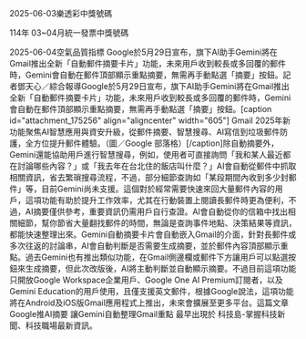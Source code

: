
2025-06-03樂透彩中獎號碼

                                
114年 03~04月統一發票中獎號碼
                             
2025-06-04空氣品質指標
                              Google於5月29日宣布，旗下AI助手Gemini將在Gmail推出全新「自動郵件摘要卡片」功能，未來用戶收到較長或多回覆的郵件時，Gemini會自動在郵件頂部顯示重點摘要，無需再手動點選「摘要」按鈕。記者鄧天心／綜合報導Google於5月29日宣布，旗下AI助手Gemini將在Gmail推出全新「自動郵件摘要卡片」功能，未來用戶收到較長或多回覆的郵件時，Gemini會自動在郵件頂部顯示重點摘要，無需再手動點選「摘要」按鈕。[caption id="attachment_175256" align="aligncenter" width="605"] Gmail 2025年新功能聚焦AI智慧應用與資安升級，從郵件摘要、智慧搜尋、AI寫信到垃圾郵件防護，全方位提升郵件體驗。（圖／Google 部落格）[/caption]除自動摘要外，Gemini還能協助用戶進行智慧搜尋，例如，使用者可直接詢問「我和某人最近都在討論哪些內容？」或「我去年在台北住的飯店叫什麼？」AI會自動從郵件中抓取相關資訊，省去繁瑣搜尋流程，不過，部分細節查詢如「某段期間內收到多少封郵件」等，目前Gemini尚未支援。這個對於經常需要快速來回大量郵件內容的用戶，這項功能有助於提升工作效率，尤其在行動裝置上閱讀長郵件時更為便利，不過，AI摘要僅供參考，重要資訊仍需用戶自行查證。AI會自動從你的信箱中找出相關細節，幫你節省大量翻找郵件的時間，無論是查詢事件地點、決策結果等資訊，都能快速整理出來。Gemini自動摘要卡片會自動嵌入Gmail的介面，針對長郵件或多次往返的討論串，AI會自動判斷是否需要生成摘要，並於郵件內容頂部顯示重點。過去Gemini也有推出類似功能，在Gmail側邊欄或郵件下方讓用戶可以點選按鈕來生成摘要，但此次改版後，AI將主動判斷並自動顯示摘要。不過目前這項功能只開放Google Workspace企業用戶、Google One AI Premium訂閱者，以及Gemini Education的用戶使用，且僅支援英文郵件，根據Google說法，這項功能將在Android及iOS版Gmail應用程式上推出，未來會擴展至更多平台。這篇文章 Google推AI摘要 讓Gemini自動整理Gmail重點 最早出現於 科技島-掌握科技新聞、科技職場最新資訊。